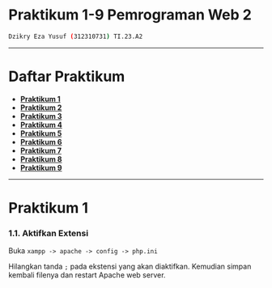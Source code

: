 # Praktikum 1-9 Pemrograman Web 2

```bash
Dzikry Eza Yusuf (312310731) TI.23.A2

```

---

# Daftar Praktikum

*   **[Praktikum 1](#praktikum-1)**
*   **[Praktikum 2](#praktikum-2)**
*   **[Praktikum 3](#praktikum-3)**
*   **[Praktikum 4](#praktikum-4)**
*   **[Praktikum 5](#praktikum-5)**
*   **[Praktikum 6](#praktikum-6)**
*   **[Praktikum 7](#praktikum-7)**
*   **[Praktikum 8](#praktikum-8)**
*   **[Praktikum 9](#praktikum-9)**

---

# Praktikum 1

### 1.1. Aktifkan Extensi

Buka `xampp -> apache -> config -> php.ini`

Hilangkan tanda `;` pada ekstensi yang akan diaktifkan. Kemudian simpan kembali filenya dan restart Apache web server.
